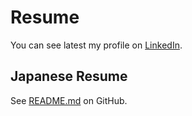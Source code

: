 # Resume
You can see latest my profile on [LinkedIn](https://www.linkedin.com/in/zurazurataicho/).

## Japanese Resume
See [README.md](https://github.com/zurazurataicho/resume/blob/master/README.md) on GitHub.
